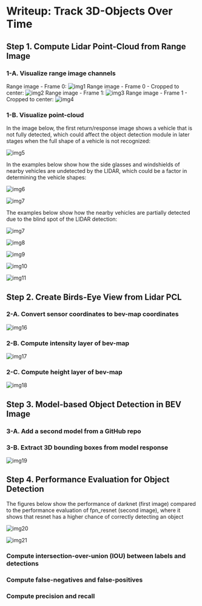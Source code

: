 # Writeup: Track 3D-Objects Over Time

## Step 1. Compute Lidar Point-Cloud from Range Image

### 1-A. Visualize range image channels
Range image - Frame 0:
![img1](results/range_image_frame0.png)
Range image - Frame 0 - Cropped to center:
![img2](results/range_image_cropped_frame0.png)
Range image - Frame 1:
![img3](results/range_image_frame1.png)
Range image - Frame 1 - Cropped to center:
![img4](results/range_image_cropped_frame1.png)

### 1-B. Visualize point-cloud 

In the image below, the first return/response image shows a vehicle that is not fully detected, which could affect the object detection module in later stages when the full shape of a vehicle is not recognized:

![img5](results/return_1.png)

In the examples below show how the side glasses and windshields of nearby vehicles are undetected by the LIDAR, which could be a factor in determining the vehicle shapes:

![img6](results/glasses.png)

![img7](results/glasses2.png)

The examples below show how the nearby vehicles are partially detected due to the blind spot of the LIDAR detection:

![img7](results/side_car.png)

![img8](results/side_car2.png)

![img9](results/side_car3.png)

![img10](results/side_car4.png)

![img11](results/side_car5.png)

## Step 2. Create Birds-Eye View from Lidar PCL
### 2-A. Convert sensor coordinates to bev-map coordinates

![img16](results/bev_pcl.png)
### 2-B. Compute intensity layer of bev-map

![img17](results/bev_intensity_channel.png)
### 2-C. Compute height layer of bev-map

![img18](results/bev_height_channel.png)

## Step 3. Model-based Object Detection in BEV Image
### 3-A. Add a second model from a GitHub repo
### 3-B. Extract 3D bounding boxes from model response 
![img19](results/labels_detected.png)

## Step 4. Performance Evaluation for Object Detection

The figures below show the performance of darknet (first image) compared to the performance evaluation of fpn_resnet (second image), where it shows that resnet has a higher chance of correctly detecting an object

![img20](results/darknet.png)

![img21](results/resnet.png)

### Compute intersection-over-union (IOU) between labels and detections 
### Compute false-negatives and false-positives 
### Compute precision and recall
